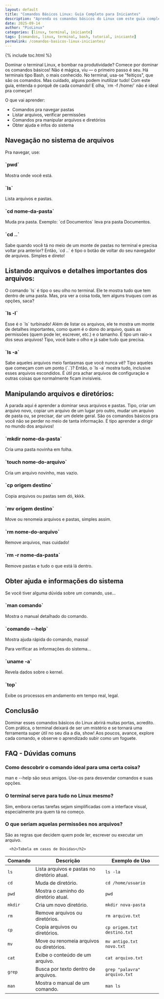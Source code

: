 ```yaml
---
layout: default
title: "Comandos Básicos Linux: Guia Completo para Iniciantes"
description: "Aprenda os comandos básicos do Linux com este guia completo: ls, cd, mkdir, rm, cp, mv, sudo, apt e mais. Perfeito para quem está começando no terminal."
date: 2025-09-14
author: "PioLinux"
categories: [linux, terminal, iniciante]
tags: [comandos, linux, terminal, bash, tutorial, iniciante]
permalink: /comandos-basicos-linux-iniciantes/
---
```



{% include toc.html %}




<section class="post-content">
<p>
      Dominar o terminal Linux, e bombar na produtividade? Comece por dominar os comandos básicos! Não é mágica, viu — o primeiro passo é seu. Há terminais tipo Bash, o mais conhecido. No terminal, usa-se "feitiços", que são os comandos. Mas cuidado, alguns podem inutilizar tudo! Com este guia, entenda o porquê de cada comando! E olha, `rm -f /home/` não é ideal pra começar!
     </p>
<p>
      O que vai aprender:
     </p>
<ul>
<li>
       Comandos pra navegar pastas
      </li>
<li>
       Listar arquivos, verificar permissões
      </li>
<li>
       Comandos pra manipular arquivos e diretórios
      </li>
<li>
       Obter ajuda e infos do sistema
      </li>
</ul>
<h2>
      Navegação no sistema de arquivos
     </h2>
<p>
      Pra navegar, use:
     </p>
<h3>
      `pwd`
     </h3>
<p>
      Mostra onde você está.
     </p>
<h3>
      `ls`
     </h3>
<p>
      Lista arquivos e pastas.
     </p>
<h3>
      `cd nome-da-pasta`
     </h3>
<p>
      Muda pra pasta. Exemplo: `cd Documentos` leva pra pasta Documentos.
     </p>
<h3>
      `cd ..`
     </h3>
<p>
      Sabe quando você tá no meio de um monte de pastas no terminal e precisa voltar pra anterior? Então, `cd ..` é tipo o botão de voltar do seu navegador de arquivos. Simples e direto!
     </p>
<h2>
      Listando arquivos e detalhes importantes dos arquivos:
     </h2>
<p>
      O comando `ls` é tipo o seu olho no terminal. Ele te mostra tudo que tem dentro de uma pasta. Mas, pra ver a coisa toda, tem alguns truques com as opções, saca?
     </p>
<h3>
      `ls -l`
     </h3>
<p>
      Esse é o `ls` turbinado! Além de listar os arquivos, ele te mostra um monte de detalhes importantes, como quem é o dono do arquivo, quais as permissões (quem pode ler, escrever, etc.) e o tamanho. É tipo um raio-x dos seus arquivos! Tipo, você bate o olho e já sabe tudo que precisa.
     </p>
<h3>
      `ls -a`
     </h3>
<p>
      Sabe aqueles arquivos meio fantasmas que você nunca vê? Tipo aqueles que começam com um ponto (`.`)? Então, o `ls -a` mostra tudo, inclusive esses arquivos escondidos. É útil pra achar arquivos de configuração e outras coisas que normalmente ficam invisíveis.
     </p>
<h2>
      Manipulando arquivos e diretórios:
     </h2>
<p>
      A parada aqui é aprender a dominar seus arquivos e pastas. Tipo, criar um arquivo novo, copiar um arquivo de um lugar pro outro, mudar um arquivo de pasta ou, se precisar, dar um delete geral. São os comandos básicos pra você não se perder no meio de tanta informação. É tipo aprender a dirigir no mundo dos arquivos!
     </p>
<h3>
      `mkdir nome-da-pasta`
     </h3>
<p>
      Cria uma pasta novinha em folha.
     </p>
<h3>
      `touch nome-do-arquivo`
     </h3>
<p>
      Cria um arquivo novinho, mas vazio.
     </p>
<h3>
      `cp origem destino`
     </h3>
<p>
      Copia arquivos ou pastas sem dó, kkkk.
     </p>
<h3>
      `mv origem destino`
     </h3>
<p>
      Move ou renomeia arquivos e pastas, simples assim.
     </p>
<h3>
      `rm nome-do-arquivo`
     </h3>
<p>
      Remove arquivos, mas cuidado!
     </p>
<h3>
      `rm -r nome-da-pasta`
     </h3>
<p>
      Remove pastas e tudo o que está lá dentro.
     </p>
<h2>
      Obter ajuda e informações do sistema
     </h2>
<p>
      Se você tiver alguma dúvida sobre um comando, use...
     </p>
<h3>
      `man comando`
     </h3>
<p>
      Mostra o manual detalhado do comando.
     </p>
<h3>
      `comando --help`
     </h3>
<p>
      Mostra ajuda rápida do comando, massa!
     </p>
<p>
      Para verificar as informações do sistema...
     </p>
<h3>
      `uname -a`
     </h3>
<p>
      Revela dados sobre o kernel.
     </p>
<h3>
      `top`
     </h3>
<p>
      Exibe os processos em andamento em tempo real, legal.
     </p>
<h2>
      Conclusão
     </h2>
<p>
      Dominar esses comandos básicos do Linux abrirá muitas portas, acredito. Com prática, o terminal deixará de ser um mistério e se tornará uma ferramenta super útil no seu dia a dia, show! Aos poucos, avance, explore cada comando, e observe o aprendizado subir como um foguete.
     </p>
<h2>
      FAQ - Dúvidas comuns
     </h2>
<h3>
      Como descobrir o comando ideal para uma certa coisa?
     </h3>
<p>
      man e --help são seus amigos. Use-os para desvendar comandos e suas opções.
     </p>
<h3>
      O terminal serve para tudo no Linux mesmo?
     </h3>
<p>
      Sim, embora certas tarefas sejam simplificadas com a interface visual, especialmente pra quem tá no começo.
     </p>
<h3>
      O que seriam aquelas permissões nos arquivos?
     </h3>
<p>
      São as regras que decidem quem pode ler, escrever ou executar um arquivo.
     </p>

      <h2>Tabela em casos de Dúvidas</h2>

<table class="evergreen-table">
    <thead>
        <tr>
            <th>Comando</th>
            <th>Descrição</th>
            <th>Exemplo de Uso</th>
        </tr>
    </thead>
    <tbody>
        <tr>
            <td data-label="Comando"><code>ls</code></td>
            <td data-label="Descrição">Lista arquivos e pastas no diretório atual.</td>
            <td data-label="Exemplo de Uso"><code>ls -la</code></td>
        </tr>
        <tr>
            <td data-label="Comando"><code>cd</code></td>
            <td data-label="Descrição">Muda de diretório.</td>
            <td data-label="Exemplo de Uso"><code>cd /home/usuario</code></td>
        </tr>
        <tr>
            <td data-label="Comando"><code>pwd</code></td>
            <td data-label="Descrição">Mostra o caminho do diretório atual.</td>
            <td data-label="Exemplo de Uso"><code>pwd</code></td>
        </tr>
        <tr>
            <td data-label="Comando"><code>mkdir</code></td>
            <td data-label="Descrição">Cria um novo diretório.</td>
            <td data-label="Exemplo de Uso"><code>mkdir nova-pasta</code></td>
        </tr>
        <tr>
            <td data-label="Comando"><code>rm</code></td>
            <td data-label="Descrição">Remove arquivos ou diretórios.</td>
            <td data-label="Exemplo de Uso"><code>rm arquivo.txt</code></td>
        </tr>
        <tr>
            <td data-label="Comando"><code>cp</code></td>
            <td data-label="Descrição">Copia arquivos ou diretórios.</td>
            <td data-label="Exemplo de Uso"><code>cp origem.txt destino.txt</code></td>
        </tr>
        <tr>
            <td data-label="Comando"><code>mv</code></td>
            <td data-label="Descrição">Move ou renomeia arquivos ou diretórios.</td>
            <td data-label="Exemplo de Uso"><code>mv antigo.txt novo.txt</code></td>
        </tr>
        <tr>
            <td data-label="Comando"><code>cat</code></td>
            <td data-label="Descrição">Exibe o conteúdo de um arquivo.</td>
            <td data-label="Exemplo de Uso"><code>cat arquivo.txt</code></td>
        </tr>
        <tr>
            <td data-label="Comando"><code>grep</code></td>
            <td data-label="Descrição">Busca por texto dentro de arquivos.</td>
            <td data-label="Exemplo de Uso"><code>grep "palavra" arquivo.txt</code></td>
        </tr>
        <tr>
            <td data-label="Comando"><code>man</code></td>
            <td data-label="Descrição">Mostra o manual de um comando.</td>
            <td data-label="Exemplo de Uso"><code>man ls</code></td>
        </tr>
    </tbody>
</table>



      
</section>
